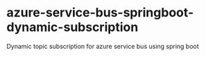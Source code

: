 # azure-service-bus-springboot-dynamic-subscription
Dynamic topic subscription for azure service bus using spring boot
